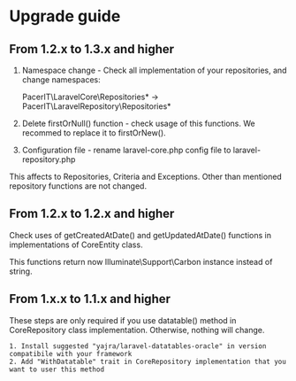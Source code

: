 # Upgrade guide
## From 1.2.x to 1.3.x and higher
1. Namespace change - Check all implementation of your repositories, and change namespaces:

    PacerIT\LaravelCore\Repositories\* -> PacerIT\LaravelRepository\Repositories\*
    
2. Delete firstOrNull() function - check usage of this functions. We recommed to replace
it to firstOrNew().
3. Configuration file - rename laravel-core.php config file to laravel-repository.php

This affects to Repositories, Criteria and Exceptions. Other than mentioned repository
functions are not changed.

## From 1.2.x to 1.2.x and higher
Check uses of getCreatedAtDate() and getUpdatedAtDate() functions in implementations of CoreEntity class.

This functions return now Illuminate\Support\Carbon instance instead of string.

## From 1.x.x to 1.1.x and higher
These steps are only required if you use datatable() method in CoreRepository class implementation.
Otherwise, nothing will change.

    1. Install suggested "yajra/laravel-datatables-oracle" in version compatibile with your framework
    2. Add "WithDatatable" trait in CoreRepository implementation that you want to user this method